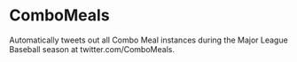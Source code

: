 # ComboMeals
Automatically tweets out all Combo Meal instances during the Major League Baseball season at twitter.com/ComboMeals.
